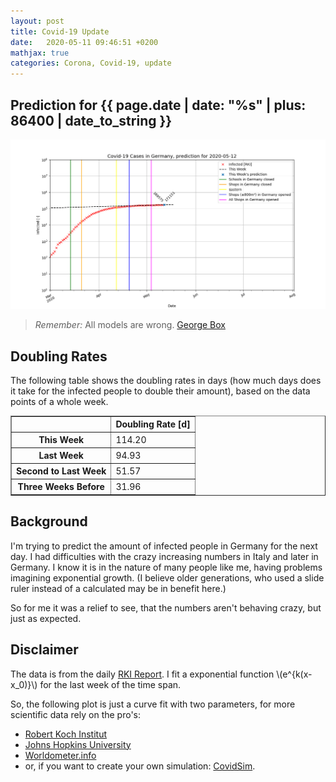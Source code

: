 ```yaml
---
layout: post
title: Covid-19 Update
date:   2020-05-11 09:46:51 +0200
mathjax: true
categories: Corona, Covid-19, update
---
```


## Prediction for {{ page.date | date: "%s" | plus: 86400 | date_to_string }}

![Logistic curve of corona virus progression](/assets/images/200512_corona.png)

> *Remember:* All models are wrong. [George Box](https://en.wikipedia.org/wiki/All_models_are_wrong)

## Doubling Rates

The following table shows the doubling rates in days (how much days does it take for the infected people to double their amount),
based on the data points of a whole week.

<!-- markdownlint-disable no-inline-html -->
<table border="1" class="dataframe">
  <thead>
    <tr style="text-align: right;">
      <th></th>
      <th>Doubling Rate [d]</th>
    </tr>
  </thead>
  <tbody>
    <tr>
      <th>This Week</th>
      <td>114.20</td>
    </tr>
    <tr>
      <th>Last Week</th>
      <td>94.93</td>
    </tr>
    <tr>
      <th>Second to Last Week</th>
      <td>51.57</td>
    </tr>
    <tr>
      <th>Three Weeks Before</th>
      <td>31.96</td>
    </tr>
  </tbody>
</table>
<!-- markdownlint-enable no-inline-html -->

## Background

I'm trying to predict the amount of infected people in Germany for the next day. I had
difficulties with the crazy increasing numbers in Italy and later in Germany. I know it is
in the nature of many people like me, having problems imagining exponential growth. (I
believe older generations, who used a slide ruler instead of a calculated may be in benefit
here.)

So for me it was a relief to see, that the numbers aren't behaving crazy, but just as
expected.

## Disclaimer

The data is from the daily [RKI
Report](https://www.rki.de/DE/Content/InfAZ/N/Neuartiges_Coronavirus/Fallzahlen.html). I
fit a exponential function \\(e^{k(x-x_0)}\\) for the last week of the time span.

So, the following plot is just a curve fit with two parameters, for more scientific data
rely on the pro's:

* [Robert Koch Institut](https://www.rki.de/DE/Content/InfAZ/N/Neuartiges_Coronavirus/nCoV.html)
* [Johns Hopkins University](https://gisanddata.maps.arcgis.com/apps/opsdashboard/index.html#/bda7594740fd40299423467b48e9ecf6)
* [Worldometer.info](https://www.worldometers.info/coronavirus/country/germany/)
* or, if you want to create your own simulation: [CovidSim](http://covidsim.eu).
